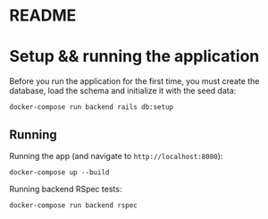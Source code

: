 # README

# Setup && running the application

Before you run the application for the first time, you must create the database, load the schema and initialize it with the seed data:

```
docker-compose run backend rails db:setup
```

## Running

Running the app (and navigate to `http://localhost:8080`):

```
docker-compose up --build
```

Running backend RSpec tests:

```
docker-compose run backend rspec
```
